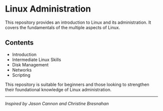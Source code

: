 # Linux Administration

This repository provides an introduction to Linux and its administration. It covers the fundamentals of the multiple aspects of Linux.

## Contents
- Introduction
- Intermediate Linux Skills
- Disk Management
- Networks
- Scripting

This repository is suitable for beginners and those looking to strengthen their foundational knowledge of Linux administration.

---

*Inspired by Jason Cannon and Christine Bresnahan*